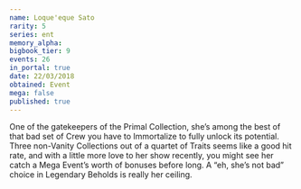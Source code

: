 ```yaml
---
name: Loque'eque Sato
rarity: 5
series: ent
memory_alpha:
bigbook_tier: 9
events: 26
in_portal: true
date: 22/03/2018
obtained: Event
mega: false
published: true
---
```


One of the gatekeepers of the Primal Collection, she’s among the best of that bad set of Crew you have to Immortalize to fully unlock its potential. Three non-Vanity Collections out of a quartet of Traits seems like a good hit rate, and with a little more love to her show recently, you might see her catch a Mega Event’s worth of bonuses before long. A “eh, she’s not bad” choice in Legendary Beholds is really her ceiling.
